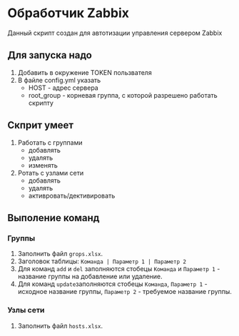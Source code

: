 # Обработчик Zabbix

Данный скрипт создан для автотизации управления сервером Zabbix

## Для запуска надо

1. Добавить в окружение TOKEN пользвателя
2. В файле config.yml указать
    * HOST - адрес сервера
    * root_group - корневая группа, с которой разрешено работать скрипту

## Скприт умеет

1. Работать с группами
    * добавлять
    * удалять
    * изменять
2. Ротать с узлами сети
    * добавлять
    * удалять
    * активровать/дективировать


## Выполение команд

### Группы

1. Заполнить файл `grops.xlsx`.
2. Заголовок таблицы: `Команда | Параметр 1 | Параметр 2`
3. Для команд `add` и `del` заполняются стобецы `Команда` и `Параметр 1` - название группы на добавление или удаление.
4. Для команд `update`заполняются стобецы `Команда`, `Параметр 1` - исходное название группы, `Параметр 2` - требуемое название группы.

### Узлы сети

1. Заполнить файл `hosts.xlsx`.
